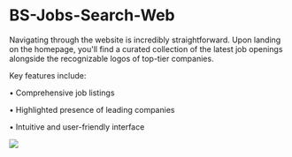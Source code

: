 # BS-Jobs-Search-Web

Navigating through the website is incredibly straightforward. Upon landing on the homepage, you'll find a curated collection of the latest job openings alongside the recognizable logos of top-tier companies. 

Key features include:

•	Comprehensive job listings

•	Highlighted presence of leading companies

•	Intuitive and user-friendly interface


![](https://github.com/Rasime-Dumlupunar/BS-Job-Search-Web/blob/main/jobs%20search.gif)
